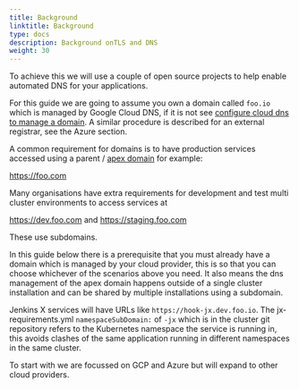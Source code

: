 ```yaml
---
title: Background
linktitle: Background 
type: docs
description: Background onTLS and DNS
weight: 30
---
```

          

To achieve this we will use a couple of open source projects to help enable automated DNS for your applications.

For this guide we are going to assume you own a domain called `foo.io` which is managed by Google Cloud DNS, if it is not see [configure cloud dns to manage a domain](/v3/guides/infra/google_cloud_dns). A similar procedure is described for an external registrar, see the Azure section.

A common requirement for domains is to have production services accessed using a parent / [apex domain](https://docs.github.com/en/free-pro-team@latest/github/working-with-github-pages/about-custom-domains-and-github-pages#using-an-apex-domain-for-your-github-pages-site)
for example:

<https://foo.com>

Many organisations have extra requirements for development and test multi cluster environments to access services at

<https://dev.foo.com>
and
<https://staging.foo.com>

These use subdomains.

In this guide below there is a prerequisite that you must already have a domain which is managed by your cloud provider, this is so that you can choose whichever of the scenarios above you need.  It also means the dns management of the apex domain happens outside of a single cluster installation and can be shared by multiple installations using a subdomain.

Jenkins X services will have URLs like `https://hook-jx.dev.foo.io`.  The jx-requirements.yml `namespaceSubDomain:` of `-jx` which is in the cluster git repository refers to the Kubernetes namespace the service is running in, this avoids clashes of the same application running in different namespaces in the same cluster.

To start with we are focussed on GCP and Azure but will expand to other cloud providers.
